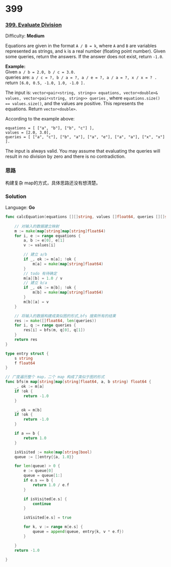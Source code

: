 # 399
### [399\. Evaluate Division](https://leetcode.com/problems/evaluate-division/)

Difficulty: **Medium**


Equations are given in the format `A / B = k`, where `A` and `B` are variables represented as strings, and `k` is a real number (floating point number). Given some queries, return the answers. If the answer does not exist, return `-1.0`.

**Example:**  
Given `a / b = 2.0, b / c = 3.0.`  
queries are: `a / c = ?, b / a = ?, a / e = ?, a / a = ?, x / x = ? .`  
return `[6.0, 0.5, -1.0, 1.0, -1.0 ].`

The input is: `vector<pair<string, string>> equations, vector<double>& values, vector<pair<string, string>> queries` , where `equations.size() == values.size()`, and the values are positive. This represents the equations. Return `vector<double>`.

According to the example above:

```
equations = [ ["a", "b"], ["b", "c"] ],
values = [2.0, 3.0],
queries = [ ["a", "c"], ["b", "a"], ["a", "e"], ["a", "a"], ["x", "x"] ]. 
```

The input is always valid. You may assume that evaluating the queries will result in no division by zero and there is no contradiction.

### 思路
构建复杂 map的方式，具体思路还没有想清楚。
### Solution

Language: **Go**

```go
func calcEquation(equations [][]string, values []float64, queries [][]string) []float64 {
    
	// 对输入的数据建立映射
	m := make(map[string]map[string]float64)
	for i, e := range equations {
		a, b := e[0], e[1]
		v := values[i]

		// 建立 a/b
		if _, ok := m[a]; !ok {
			m[a] = make(map[string]float64)
		}
		// todo 有待确定
		m[a][b] = 1.0 / v
		// 建立 b/a
		if _, ok := m[b]; !ok {
			m[b] = make(map[string]float64)
		}
		m[b][a] = v
	}

	// 将输入的数据构建成类似图的形式,bfs 搜索所有的结果
	res := make([]float64, len(queries))
	for i, q := range queries {
		res[i] = bfs(m, q[0], q[1])
	}
	return res
}

type entry struct {
	s string
	f float64
}

// 广度遍历整个 map，二个 map 构成了类似于图的形式
func bfs(m map[string]map[string]float64, a, b string) float64 {
	_, ok := m[a]
	if !ok {
		return -1.0
	}

	_, ok = m[b]
	if !ok {
		return -1.0
	}

	if a == b {
		return 1.0
	}

	isVisited := make(map[string]bool)
	queue := []entry{{a, 1.0}}

	for len(queue) > 0 {
		e := queue[0]
		queue = queue[1:]
		if e.s == b {
			return 1.0 / e.f
		}

		if isVisited[e.s] {
			continue
		}

		isVisited[e.s] = true

		for k, v := range m[e.s] {
			queue = append(queue, entry{k, v * e.f})
		}

	}
	return -1.0

}

```